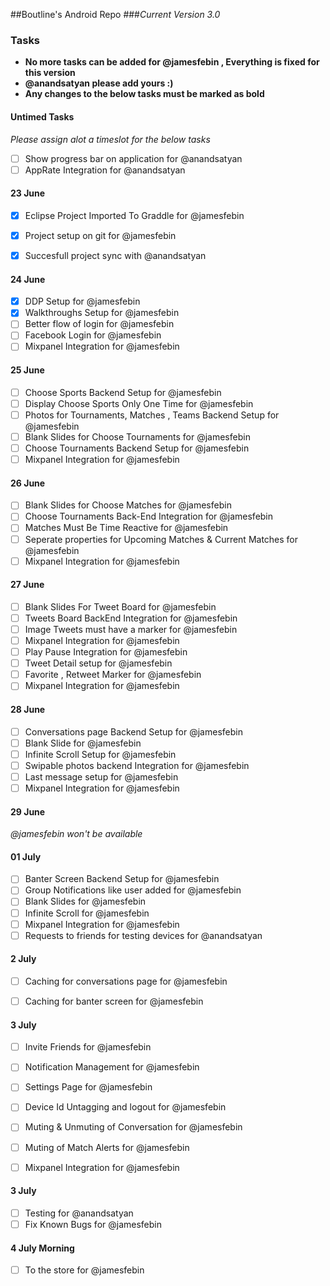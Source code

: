 ##Boutline's Android Repo
###*Current Version 3.0* 


### Tasks 
- **No more tasks can be added for @jamesfebin , Everything is fixed for this version**
- **@anandsatyan please add yours :)** 
- **Any changes to the below tasks must be marked as bold**

#### Untimed Tasks
*Please assign alot a timeslot for the below tasks*
- [ ] Show progress bar on application for @anandsatyan
- [ ] AppRate Integration for @anandsatyan

#### 23 June

- [x] Eclipse Project Imported To Graddle for @jamesfebin
- [x] Project setup on git for @jamesfebin
- [x] Succesfull project sync with @anandsatyan 


#### 24 June

- [X] DDP Setup for @jamesfebin
- [X] Walkthroughs Setup for @jamesfebin 
- [ ] Better flow of login for @jamesfebin
- [ ] Facebook Login for @jamesfebin
- [ ] Mixpanel Integration for @jamesfebin

#### 25 June

- [ ] Choose Sports Backend Setup for @jamesfebin 
- [ ] Display Choose Sports Only One Time for @jamesfebin
- [ ] Photos for Tournaments, Matches , Teams Backend Setup for @jamesfebin
- [ ] Blank Slides for Choose Tournaments for @jamesfebin
- [ ] Choose Tournaments Backend Setup for @jamesfebin
- [ ] Mixpanel Integration for @jamesfebin

#### 26 June

- [ ] Blank Slides for Choose Matches for @jamesfebin
- [ ] Choose Tournaments Back-End Integration for @jamesfebin
- [ ] Matches Must Be Time Reactive  for @jamesfebin 
- [ ] Seperate properties for Upcoming Matches &  Current Matches for @jamesfebin
- [ ] Mixpanel Integration  for @jamesfebin

#### 27 June

- [ ] Blank Slides For Tweet Board  for @jamesfebin
- [ ] Tweets Board BackEnd Integration  for @jamesfebin
- [ ] Image Tweets must have a marker for @jamesfebin
- [ ] Mixpanel Integration  for @jamesfebin
- [ ] Play Pause Integration for @jamesfebin
- [ ] Tweet Detail setup  for @jamesfebin
- [ ] Favorite , Retweet Marker for @jamesfebin
- [ ] Mixpanel Integration for @jamesfebin

#### 28 June

- [ ] Conversations page Backend Setup for @jamesfebin
- [ ] Blank Slide for @jamesfebin
- [ ] Infinite Scroll Setup for @jamesfebin
- [ ] Swipable photos backend Integration for @jamesfebin
- [ ] Last message setup for @jamesfebin
- [ ] Mixpanel Integration for @jamesfebin

#### 29 June

*@jamesfebin won't be available*

#### 01 July

- [ ] Banter Screen Backend Setup for @jamesfebin
- [ ] Group Notifications like user added for @jamesfebin
- [ ] Blank Slides for @jamesfebin
- [ ] Infinite Scroll for @jamesfebin
- [ ] Mixpanel Integration for @jamesfebin
- [ ] Requests to friends for testing devices for @anandsatyan

#### 2 July

- [ ] Caching for conversations page for @jamesfebin
- [ ] Caching for banter screen for @jamesfebin


#### 3 July 

- [ ] Invite Friends for @jamesfebin 
- [ ] Notification Management for @jamesfebin
- [ ] Settings Page for @jamesfebin
- [ ] Device Id Untagging and logout for @jamesfebin
- [ ] Muting & Unmuting of Conversation for @jamesfebin
- [ ] Muting of Match Alerts for @jamesfebin
- [ ] Mixpanel Integration for @jamesfebin


#### 3 July

- [ ] Testing for @anandsatyan
- [ ] Fix Known Bugs for @jamesfebin

#### 4 July Morning
 
- [ ] To the store for @jamesfebin
